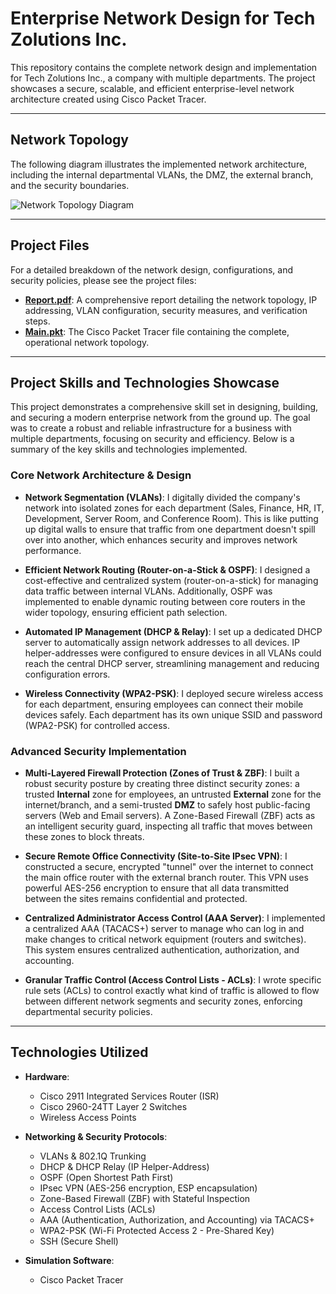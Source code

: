# Enterprise Network Design for Tech Zolutions Inc.

This repository contains the complete network design and implementation for Tech Zolutions Inc., a company with multiple departments. The project showcases a secure, scalable, and efficient enterprise-level network architecture created using Cisco Packet Tracer.

---

## Network Topology

The following diagram illustrates the implemented network architecture, including the internal departmental VLANs, the DMZ, the external branch, and the security boundaries.

![Network Topology Diagram](image_192b39.png)

---

## Project Files

For a detailed breakdown of the network design, configurations, and security policies, please see the project files:

- **[Report.pdf](Report.pdf)**: A comprehensive report detailing the network topology, IP addressing, VLAN configuration, security measures, and verification steps.
- **[Main.pkt](Main.pkt)**: The Cisco Packet Tracer file containing the complete, operational network topology.

---

## Project Skills and Technologies Showcase

This project demonstrates a comprehensive skill set in designing, building, and securing a modern enterprise network from the ground up. The goal was to create a robust and reliable infrastructure for a business with multiple departments, focusing on security and efficiency. Below is a summary of the key skills and technologies implemented.

### Core Network Architecture & Design

* **Network Segmentation (VLANs)**: I digitally divided the company's network into isolated zones for each department (Sales, Finance, HR, IT, Development, Server Room, and Conference Room). This is like putting up digital walls to ensure that traffic from one department doesn't spill over into another, which enhances security and improves network performance.

* **Efficient Network Routing (Router-on-a-Stick & OSPF)**: I designed a cost-effective and centralized system (router-on-a-stick) for managing data traffic between internal VLANs. Additionally, OSPF was implemented to enable dynamic routing between core routers in the wider topology, ensuring efficient path selection.

* **Automated IP Management (DHCP & Relay)**: I set up a dedicated DHCP server to automatically assign network addresses to all devices. IP helper-addresses were configured to ensure devices in all VLANs could reach the central DHCP server, streamlining management and reducing configuration errors.

* **Wireless Connectivity (WPA2-PSK)**: I deployed secure wireless access for each department, ensuring employees can connect their mobile devices safely. Each department has its own unique SSID and password (WPA2-PSK) for controlled access.

### Advanced Security Implementation

* **Multi-Layered Firewall Protection (Zones of Trust & ZBF)**: I built a robust security posture by creating three distinct security zones: a trusted **Internal** zone for employees, an untrusted **External** zone for the internet/branch, and a semi-trusted **DMZ** to safely host public-facing servers (Web and Email servers). A Zone-Based Firewall (ZBF) acts as an intelligent security guard, inspecting all traffic that moves between these zones to block threats.

* **Secure Remote Office Connectivity (Site-to-Site IPsec VPN)**: I constructed a secure, encrypted "tunnel" over the internet to connect the main office router with the external branch router. This VPN uses powerful AES-256 encryption to ensure that all data transmitted between the sites remains confidential and protected.

* **Centralized Administrator Access Control (AAA Server)**: I implemented a centralized AAA (TACACS+) server to manage who can log in and make changes to critical network equipment (routers and switches). This system ensures centralized authentication, authorization, and accounting.

* **Granular Traffic Control (Access Control Lists - ACLs)**: I wrote specific rule sets (ACLs) to control exactly what kind of traffic is allowed to flow between different network segments and security zones, enforcing departmental security policies.

---

## Technologies Utilized

- **Hardware**:
    - Cisco 2911 Integrated Services Router (ISR)
    - Cisco 2960-24TT Layer 2 Switches
    - Wireless Access Points

- **Networking & Security Protocols**:
    - VLANs & 802.1Q Trunking
    - DHCP & DHCP Relay (IP Helper-Address)
    - OSPF (Open Shortest Path First)
    - IPsec VPN (AES-256 encryption, ESP encapsulation)
    - Zone-Based Firewall (ZBF) with Stateful Inspection
    - Access Control Lists (ACLs)
    - AAA (Authentication, Authorization, and Accounting) via TACACS+
    - WPA2-PSK (Wi-Fi Protected Access 2 - Pre-Shared Key)
    - SSH (Secure Shell)

- **Simulation Software**:
    - Cisco Packet Tracer
